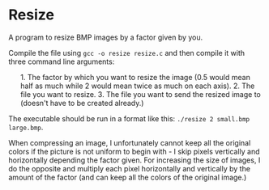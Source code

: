 # Resize
A program to resize BMP images by a factor given by you.

Compile the file using ```gcc -o resize resize.c``` and then compile it with three command line arguments:
<ol>
  1. The factor by which you want to resize the image (0.5 would mean half as much while 2 would mean twice as much on each axis). 
  2. The file you want to resize.
  3. The file you want to send the resized image to (doesn't have to be created already.)
</ol>

The executable should be run in a format like this: ```./resize 2 small.bmp large.bmp```.

When compressing an image, I unfortunately cannot keep all the original colors if the picture is not uniform to begin with - I skip pixels vertically and horizontally depending the factor given. For increasing the size of images, I do the opposite and multiply each pixel horizontally and vertically by the amount of the factor (and can keep all the colors of the original image.)
